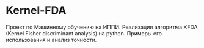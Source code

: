# Kernel-FDA
Проект по Машинному обучению на ИППИ. Реализация алгоритма KFDA (Kernel Fisher discriminant analysis) на python. Примеры его использования и анализ точности.
